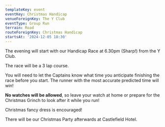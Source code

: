 ```yaml
---
templateKey: event 
eventKey: Christmas Handicap
venueForeignKey: The Y Club 
eventType: Group Run
terrain: Road 
routeForeignKey: Christmas Handicap
startsAt: '2024-12-05 18:30'
---
```

The evening will start with our Handicap Race at 6.30pm (Sharp!) from the Y Club. 

The race will be a 3 lap course. 

You will need to let the Captains know what time you anticipate finishing the race before you start. The runner with the most accurate predicted time will win! 

**No watches will be allowed**, so leave your watch at home or prepare for the Christmas Grinch to look after it while you run! 

Christmas fancy dress is encouraged!

There will be our Christmas Party afterwards at Castlefield Hotel.
